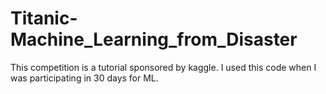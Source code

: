 # Titanic-Machine_Learning_from_Disaster
This competition is a tutorial sponsored by kaggle.
I used this code when I was participating in 30 days for ML.
